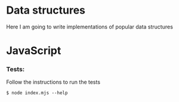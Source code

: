 # Data structures

Here I am going to write implementations of popular data structures


# JavaScript

### Tests:
Follow the instructions to run the tests
``` pwsh
$ node index.mjs --help
```

